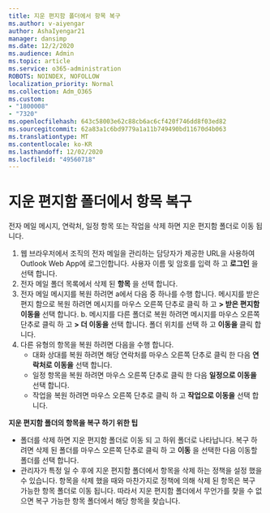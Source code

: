 ```yaml
---
title: 지운 편지함 폴더에서 항목 복구
ms.author: v-aiyengar
author: AshaIyengar21
manager: dansimp
ms.date: 12/2/2020
ms.audience: Admin
ms.topic: article
ms.service: o365-administration
ROBOTS: NOINDEX, NOFOLLOW
localization_priority: Normal
ms.collection: Adm_O365
ms.custom:
- "1800008"
- "7320"
ms.openlocfilehash: 643c58003e62c88cb6ac6cf420f746dd8f03ed82
ms.sourcegitcommit: 62a83a1c6bd9779a1a11b749490bd11670d4b063
ms.translationtype: MT
ms.contentlocale: ko-KR
ms.lasthandoff: 12/02/2020
ms.locfileid: "49560718"
---
```

# <a name="recover-an-item-from-your-deleted-items-folder"></a>지운 편지함 폴더에서 항목 복구

전자 메일 메시지, 연락처, 일정 항목 또는 작업을 삭제 하면 지운 편지함 폴더로 이동 됩니다.

1. 웹 브라우저에서 조직의 전자 메일을 관리하는 담당자가 제공한 URL을 사용하여 Outlook Web App에 로그인합니다. 사용자 이름 및 암호를 입력 하 고 **로그인** 을 선택 합니다.
1. 전자 메일 폴더 목록에서 삭제 된 **항목** 을 선택 합니다.
1. 전자 메일 메시지를 복원 하려면 a에서 다음 중 하나를 수행 합니다. 메시지를 받은 편지 함으로 복원 하려면 메시지를 마우스 오른쪽 단추로 클릭 하 고 **> 받은 편지함 이동을** 선택 합니다.
    b. 메시지를 다른 폴더로 복원 하려면 메시지를 마우스 오른쪽 단추로 클릭 하 고 **> 더 이동을** 선택 합니다. 폴더 위치를 선택 하 고 **이동을** 클릭 합니다.
4. 다른 유형의 항목을 복원 하려면 다음을 수행 합니다.
    - 대화 상대를 복원 하려면 해당 연락처를 마우스 오른쪽 단추로 클릭 한 다음 **연락처로 이동을** 선택 합니다.
    - 일정 항목을 복원 하려면 마우스 오른쪽 단추로 클릭 한 다음 **일정으로 이동을** 선택 합니다.
    - 작업을 복원 하려면 마우스 오른쪽 단추로 클릭 하 고 **작업으로 이동을** 선택 합니다.

**지운 편지함 폴더의 항목을 복구 하기 위한 팁**

- 폴더를 삭제 하면 지운 편지함 폴더로 이동 되 고 하위 폴더로 나타납니다. 복구 하려면 삭제 된 폴더를 마우스 오른쪽 단추로 클릭 하 고 **이동** 을 선택한 다음 이동할 폴더를 선택 합니다.
- 관리자가 특정 일 수 후에 지운 편지함 폴더에서 항목을 삭제 하는 정책을 설정 했을 수 있습니다. 항목을 삭제 했을 때와 마찬가지로 정책에 의해 삭제 된 항목은 복구 가능한 항목 폴더로 이동 됩니다. 따라서 지운 편지함 폴더에서 무언가를 찾을 수 없으면 복구 가능한 항목 폴더에서 해당 항목을 찾습니다.
